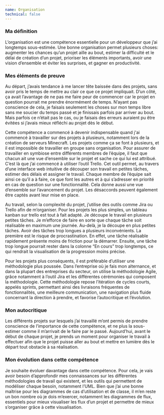 ```yaml
---
name: Organisation
technical: false
---
```


### Ma définition

L’organisation est une compétence essentielle pour un développeur que j’ai longtemps sous-estimée. Une bonne organisation permet plusieurs choses: augmenter les chances qu’un projet aille au bout, estimer la difficulté et le délai de création d’un projet, prioriser les éléments importants, avoir une vision d’ensemble et éviter les surprises, et gagner en productivité. 

### Mes éléments de preuve

Au départ, j’avais tendance à me lancer tête baissée dans des projets, sans avoir pris le temps de mettre au clair ce que ce projet impliquait. D’un côté, ça avait l’avantage de ne pas me faire peur de commencer car le projet en question pourrait me prendre énormément de temps. N’ayant pas conscience de cela, je faisais seulement les choses sur mon temps libre sans me soucier du temps passé et je finissais parfois par arriver au bout. Mais parfois ce n’était pas le cas, ou je faisais des erreurs auraient pu être évitées si j’avais mieux réfléchi au projet dès le début.

Cette compétence a commencé à devenir indispensable quand j'ai commencé à travailler sur des projets à plusieurs, notamment lors de la création de serveurs Minecraft. Les projets comme ça se font à plusieurs, et il est impossible de travailler en groupe sans organisation. Pour assurer de travailler en symbiose entre différents membres de l’équipe, il faut que chacun ait une vue d’ensemble sur le projet et sache ce qui lui est attribué. C’est là que j’ai commencé à utiliser l’outil Trello. Cet outil permet, au travers d’une interface web intuitive de découper son travail en petites tâches, estimer des délais et assigner le travail. Chaque membre de l’équipe sait ainsi ce qu’il a à faire, ce que font les autres et à qui s’adresser en priorité en cas de question sur une fonctionnalité. Cela donne aussi une vue d’ensemble sur l’avancement du projet. Les désaccords peuvent également être captés avant leur mise en place.

Au travail, selon la complexité du projet, j’utilise des outils comme Jira ou Trello afin de m’organiser. Pour les projets les plus simples, un tableau kanban sur trello est tout à fait adapté. Je découpe le travail en plusieurs petites tâches. Je m’efforce de faire en sorte que chaque tâche soit réalisable en maximum une journée. Au-delà, je la découpe en plus petites tâches. Avoir des tâches trop longues a plusieurs inconvénients. La première est le risque de procrastination. En effet, une tâche réalisable rapidement présente moins de friction pour la démarrer. Ensuite, une tâche trop longue pourrait rester dans la colonne “En cours” trop longtemps, ce qui rendrait la visualisation de la progression moins précise.

Pour les projets plus conséquents, il est préférable d’utiliser une méthodologie plus poussée. Dans l’entreprise où je fais mon alternance, et dans la plupart des entreprises du secteur, on utilise la méthodologie Agile, grâce notamment à l’outil Jira et les différentes cérémonies qui composent la méthodologie. Cette méthodologie repose l’itération de cycles courts, appelés sprints, permettant ainsi des livraisons fréquentes de fonctionnalités, une meilleure communication, une navigation plus fluide concernant la direction à prendre, et favorise l’autocritique et l’évolution.

### Mon autocritique

Les différents projets sur lesquels j’ai travaillé m’ont permis de prendre conscience de l’importance de cette compétence, et ne plus la sous-estimer comme il m’arrivait de le faire par le passé. Aujourd’hui, avant le début de chaque projet, je prends un moment pour organiser le travail à effectuer afin que le projet puisse aller au bout et mettre en lumière dès le départ tout obstacle à sa réalisation.

### Mon évolution dans cette compétence

Je souhaite évoluer davantage dans cette compétence. Pour cela, je vais avoir besoin d’approfondir mes connaissances sur les différentes méthodologies de travail qui existent, et les outils qui permettent de modéliser chaque besoin, notamment l’UML. Bien que j’ai une bonne maîtrise pour les diagrammes de cas d’utilisation et de classe, il m’en reste un bon nombre où je dois m’exercer, notamment les diagrammes de flux, essentiels pour mieux visualiser les flux d’un projet et permettre de mieux s’organiser grâce à cette visualisation.
